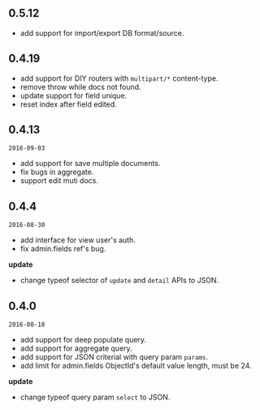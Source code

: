 ## 0.5.12

* add support for import/export DB format/source.

## 0.4.19

* add support for DIY routers with `multipart/*` content-type.
* remove throw while docs not found.
* update support for field unique.
* reset index after field edited.

## 0.4.13

`2016-09-03`

* add support for save multiple documents.
* fix bugs in aggregate.
* support edit muti docs.

## 0.4.4

`2016-08-30`

* add interface for view user's auth.
* fix admin.fields ref's bug.

**update**

* change typeof selector of `update` and `detail` APIs to JSON.

## 0.4.0

`2016-08-18`

* add support for deep populate query.
* add support for aggregate query.
* add support for JSON criterial with query param `params`.
* add limit for admin.fields ObjectId's default value length, must be 24.

**update**

* change typeof query param `select` to JSON.

